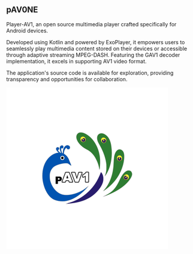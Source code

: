 ## pAV0NE

Player-AV1, an open source multimedia player crafted specifically for Android devices. 

Developed using Kotlin and powered by ExoPlayer, it empowers users to seamlessly play multimedia content stored on their devices or accessible through adaptive streaming MPEG-DASH. Featuring the GAV1 decoder implementation, it excels in supporting AV1 video format. 

The application's source code is available for exploration, providing transparency and opportunities for collaboration.

![image info](./app/src/main/res/mipmap-xxxhdpi/ic_launcher_foreground.png)
